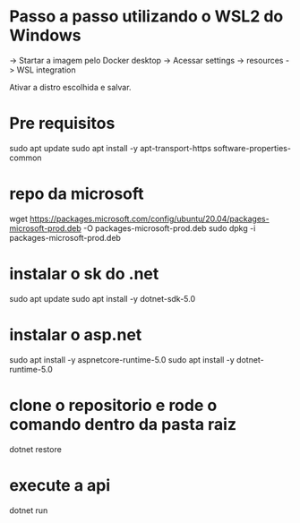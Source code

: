 # Passo a passo utilizando o WSL2 do Windows
-> Startar a imagem pelo Docker desktop -> Acessar settings -> resources -> WSL integration

Ativar a distro escolhida e salvar.

# Pre requisitos
sudo apt update
sudo apt install -y apt-transport-https software-properties-common

# repo da microsoft
wget https://packages.microsoft.com/config/ubuntu/20.04/packages-microsoft-prod.deb -O packages-microsoft-prod.deb
sudo dpkg -i packages-microsoft-prod.deb

# instalar o sk do .net
sudo apt update
sudo apt install -y dotnet-sdk-5.0

# instalar o asp.net
sudo apt install -y aspnetcore-runtime-5.0
sudo apt install -y dotnet-runtime-5.0

# clone o repositorio e rode o comando dentro da pasta raiz
dotnet restore

# execute a api
dotnet run
